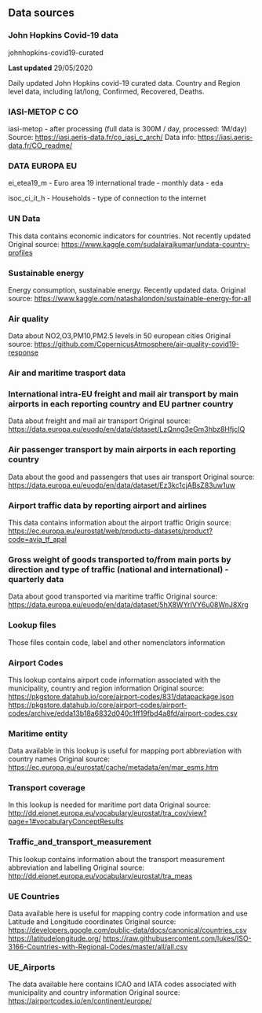 ## Data sources

### John Hopkins Covid-19 data

johnhopkins-covid19-curated

**Last updated** 29/05/2020

Daily updated John Hopkins covid-19 curated data. 
Country and Region level data, including lat/long, Confirmed, Recovered, Deaths.

### IASI-METOP C CO

iasi-metop - after processing (full data is 300M / day, processed: 1M/day)
Source: https://iasi.aeris-data.fr/co_iasi_c_arch/
Data info: https://iasi.aeris-data.fr/CO_readme/


### DATA EUROPA EU

ei_etea19_m - Euro area 19 international trade - monthly data - eda

isoc_ci_it_h - Households - type of connection to the internet


### UN Data

This data contains economic indicators for countries. Not recently updated
Original source: https://www.kaggle.com/sudalairajkumar/undata-country-profiles


### Sustainable energy 

Energy consumption, sustainable energy. Recently updated data.
Original source: https://www.kaggle.com/natashalondon/sustainable-energy-for-all


### Air quality

Data about NO2,O3,PM10,PM2.5 levels in 50 european cities
Original source: https://github.com/CopernicusAtmosphere/air-quality-covid19-response

### Air and maritime trasport data


### International intra-EU freight and mail air transport by main airports in each reporting country and EU partner country
Data about freight and mail air transport
Original source: https://data.europa.eu/euodp/en/data/dataset/LzQnng3eGm3hbz8HfjcIQ

### Air passenger transport by main airports in each reporting country
Data about the good and passengers that uses air transport
Original source: https://data.europa.eu/euodp/en/data/dataset/Ez3kc1cjABsZ83uw1uw
 
### Airport traffic data by reporting airport and airlines
This data contains information about the airport traffic
Origin source: https://ec.europa.eu/eurostat/web/products-datasets/product?code=avia_tf_apal

### Gross weight of goods transported to/from main ports by direction and type of traffic (national and international) - quarterly data
Data about good transported via maritime traffic
Original source: https://data.europa.eu/euodp/en/data/dataset/5hX8WYrIVY6u08WnJ8Xrg

### Lookup files
Those files contain code, label and other nomenclators information

### Airport Codes 
This lookup contains airport code information associated with the municipality, country and region information 
Original source: 
https://pkgstore.datahub.io/core/airport-codes/831/datapackage.json
https://pkgstore.datahub.io/core/airport-codes/airport-codes/archive/edda13b18a6832d040c1ff19fbd4a8fd/airport-codes.csv


### Maritime entity
Data available in this lookup is useful for mapping port abbreviation with country names
Original source: https://ec.europa.eu/eurostat/cache/metadata/en/mar_esms.htm

### Transport coverage
In this lookup is needed for maritime port data
Original source: http://dd.eionet.europa.eu/vocabulary/eurostat/tra_cov/view?page=1#vocabularyConceptResults

### Traffic_and_transport_measurement
This lookup contains information about the transport measurement abbreviation and labelling 
Original source: http://dd.eionet.europa.eu/vocabulary/eurostat/tra_meas

### UE Countries
Data available here is useful for mapping contry code information and use Latitude and Longitude coordinates
Original source:
https://developers.google.com/public-data/docs/canonical/countries_csv
https://latitudelongitude.org/
https://raw.githubusercontent.com/lukes/ISO-3166-Countries-with-Regional-Codes/master/all/all.csv


### UE_Airports
The data available here contains ICAO and IATA codes associated with municipality and country information
Original source: https://airportcodes.io/en/continent/europe/

